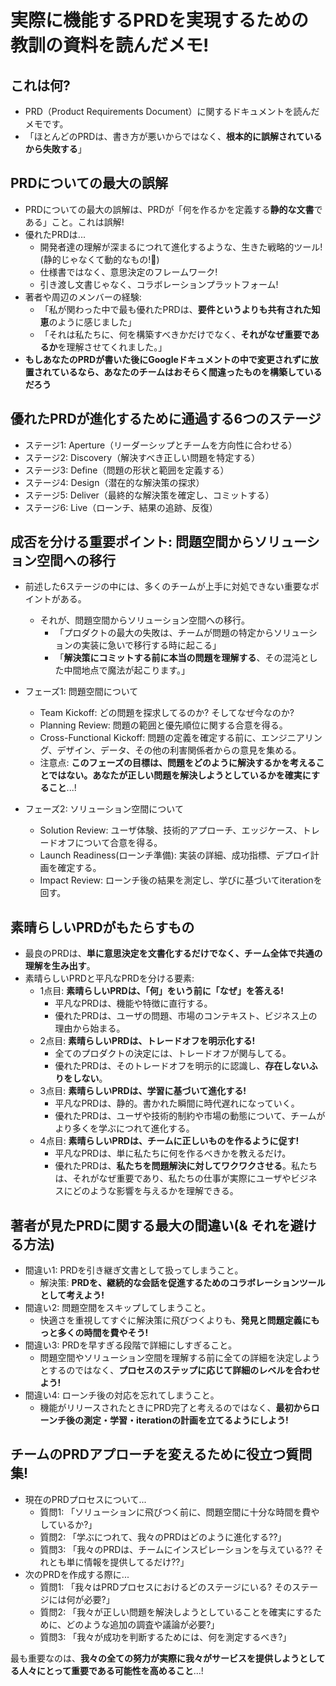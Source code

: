 # 実際に機能するPRDを実現するための教訓の資料を読んだメモ!

## これは何?

- PRD（Product Requirements Document）に関するドキュメントを読んだメモです。
- 「ほとんどのPRDは、書き方が悪いからではなく、**根本的に誤解されているから失敗する**」

## PRDについての最大の誤解

- PRDについての最大の誤解は、PRDが「何を作るかを定義する**静的な文書**である」こと。これは誤解!
- 優れたPRDは...
  - 開発者達の理解が深まるにつれて進化するような、生きた戦略的ツール! (静的じゃなくて動的なもの!:thinking:)
  - 仕様書ではなく、意思決定のフレームワーク!
  - 引き渡し文書じゃなく、コラボレーションプラットフォーム!
- 著者や周辺のメンバーの経験:
  - 「私が関わった中で最も優れたPRDは、**要件というよりも共有された知恵**のように感じました」
  - 「それは私たちに、何を構築すべきかだけでなく、**それがなぜ重要であるか**を理解させてくれました。」
- **もしあなたのPRDが書いた後にGoogleドキュメントの中で変更されずに放置されているなら、あなたのチームはおそらく間違ったものを構築しているだろう**

## 優れたPRDが進化するために通過する6つのステージ

- ステージ1: Aperture（リーダーシップとチームを方向性に合わせる）
- ステージ2: Discovery（解決すべき正しい問題を特定する）
- ステージ3: Define（問題の形状と範囲を定義する）
- ステージ4: Design（潜在的な解決策の探求）
- ステージ5: Deliver（最終的な解決策を確定し、コミットする）
- ステージ6: Live（ローンチ、結果の追跡、反復）

## 成否を分ける重要ポイント: 問題空間からソリューション空間への移行

- 前述した6ステージの中には、多くのチームが上手に対処できない重要なポイントがある。
  - それが、問題空間からソリューション空間への移行。
    - 「プロダクトの最大の失敗は、チームが問題の特定からソリューションの実装に急いで移行する時に起こる」
    - 「**解決策にコミットする前に本当の問題を理解する**、その混沌とした中間地点で魔法が起こります。」

- フェーズ1: 問題空間について
  - Team Kickoff: どの問題を探求してるのか? そしてなぜ今なのか?
  - Planning Review: 問題の範囲と優先順位に関する合意を得る。
  - Cross-Functional Kickoff: 問題の定義を確定する前に、エンジニアリング、デザイン、データ、その他の利害関係者からの意見を集める。
  - 注意点: **このフェーズの目標は、問題をどのように解決するかを考えることではない。あなたが正しい問題を解決しようとしているかを確実にすること**...!
- フェーズ2: ソリューション空間について
  - Solution Review: ユーザ体験、技術的アプローチ、エッジケース、トレードオフについて合意を得る。
  - Launch Readiness(ローンチ準備): 実装の詳細、成功指標、デプロイ計画を確定する。
  - Impact Review: ローンチ後の結果を測定し、学びに基づいてiterationを回す。

## 素晴らしいPRDがもたらすもの

- 最良のPRDは、**単に意思決定を文書化するだけでなく、チーム全体で共通の理解を生み出す**。
- 素晴らしいPRDと平凡なPRDを分ける要素:
  - 1点目: **素晴らしいPRDは、「何」をいう前に「なぜ」を答える!**
    - 平凡なPRDは、機能や特徴に直行する。
    - 優れたPRDは、ユーザの問題、市場のコンテキスト、ビジネス上の理由から始まる。
  - 2点目: **素晴らしいPRDは、トレードオフを明示化する!**
    - 全てのプロダクトの決定には、トレードオフが関与してる。
    - 優れたPRDは、そのトレードオフを明示的に認識し、**存在しないふりをしない**。
  - 3点目: **素晴らしいPRDは、学習に基づいて進化する!**
    - 平凡なPRDは、静的。書かれた瞬間に時代遅れになっていく。
    - 優れたPRDは、ユーザや技術的制約や市場の動態について、チームがより多くを学ぶにつれて進化する。
  - 4点目: **素晴らしいPRDは、チームに正しいものを作るように促す!**
    - 平凡なPRDは、単に私たちに何を作るべきかを教えるだけ。
    - 優れたPRDは、**私たちを問題解決に対してワクワクさせる**。私たちは、それがなぜ重要であり、私たちの仕事が実際にユーザやビジネスにどのような影響を与えるかを理解できる。

## 著者が見たPRDに関する最大の間違い(& それを避ける方法)

- 間違い1: PRDを引き継ぎ文書として扱ってしまうこと。
  - 解決策: **PRDを、継続的な会話を促進するためのコラボレーションツールとして考えよう!**
- 間違い2: 問題空間をスキップしてしまうこと。
  - 快適さを重視してすぐに解決策に飛びつくよりも、**発見と問題定義にもっと多くの時間を費やそう!**
- 間違い3: PRDを早すぎる段階で詳細にしすぎること。
  - 問題空間やソリューション空間を理解する前に全ての詳細を決定しようとするのではなく、**プロセスのステップに応じて詳細のレベルを合わせよう!**
- 間違い4: ローンチ後の対応を忘れてしまうこと。
  - 機能がリリースされたときにPRD完了と考えるのではなく、**最初からローンチ後の測定・学習・iterationの計画を立てるようにしよう!**

## チームのPRDアプローチを変えるために役立つ質問集!

- 現在のPRDプロセスについて...
  - 質問1: 「ソリューションに飛びつく前に、問題空間に十分な時間を費やしているか?」
  - 質問2: 「学ぶにつれて、我々のPRDはどのように進化する??」
  - 質問3: 「我々のPRDは、チームにインスピレーションを与えている?? それとも単に情報を提供してるだけ??」
- 次のPRDを作成する際に...
  - 質問1: 「我々はPRDプロセスにおけるどのステージにいる? そのステージには何が必要?」
  - 質問2: 「我々が正しい問題を解決しようとしていることを確実にするために、どのような追加の調査や議論が必要?」
  - 質問3: 「我々が成功を判断するためには、何を測定するべき?」

最も重要なのは、**我々の全ての努力が実際に我々がサービスを提供しようとしてる人々にとって重要である可能性を高めること**...!
